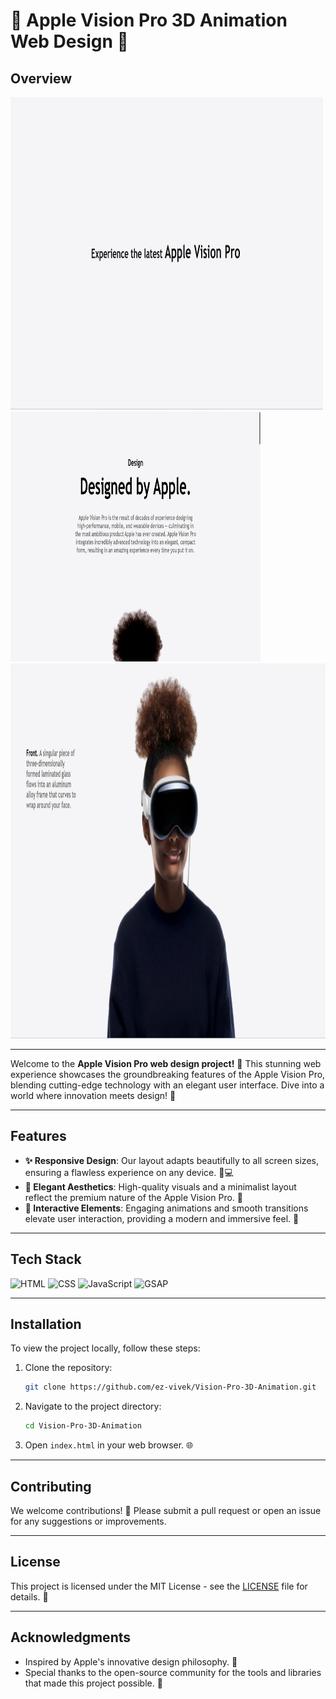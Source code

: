 # 🌟 Apple Vision Pro 3D Animation Web Design 🌟

## Overview

<img src="Image/Readme Img 1.png" height="500" width="500">
<img src="Image/Readme Img 2.png" height="400" width="400">
<img src="Image/Readme Img 3.png" height="600" width="600">

---

Welcome to the **Apple Vision Pro web design project!** 🎉 This stunning web experience showcases the groundbreaking features of the Apple Vision Pro, blending cutting-edge technology with an elegant user interface. Dive into a world where innovation meets design! 🌈

---

## Features
- **✨ Responsive Design**: Our layout adapts beautifully to all screen sizes, ensuring a flawless experience on any device. 📱💻
- **🎨 Elegant Aesthetics**: High-quality visuals and a minimalist layout reflect the premium nature of the Apple Vision Pro. 🌟
- **🚀 Interactive Elements**: Engaging animations and smooth transitions elevate user interaction, providing a modern and immersive feel. 🎊

---

## Tech Stack
![HTML](https://img.shields.io/badge/HTML-E34F26?style=flat&logo=html5&logoColor=white) 
![CSS](https://img.shields.io/badge/CSS-1572B6?style=flat&logo=css3&logoColor=white) 
![JavaScript](https://img.shields.io/badge/JavaScript-F7DF1E?style=flat&logo=javascript&logoColor=black) 
![GSAP](https://img.shields.io/badge/GSAP-88CCF1?style=flat&logo=greensock&logoColor=black)

---

## Installation
To view the project locally, follow these steps:
1. Clone the repository:
   ```bash
   git clone https://github.com/ez-vivek/Vision-Pro-3D-Animation.git
   ```
2. Navigate to the project directory:
   ```bash
   cd Vision-Pro-3D-Animation
   ```
3. Open `index.html` in your web browser. 🌐

---

## Contributing
We welcome contributions! 🤝 Please submit a pull request or open an issue for any suggestions or improvements.

---

## License
This project is licensed under the MIT License - see the [LICENSE](LICENSE) file for details. 📜

---

## Acknowledgments
- Inspired by Apple's innovative design philosophy. 🍏
- Special thanks to the open-source community for the tools and libraries that made this project possible. 🙌

